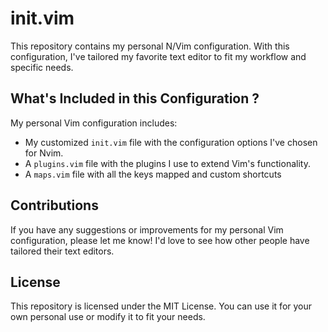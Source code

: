 # init.vim

This repository contains my personal N/Vim configuration. With this configuration, I've tailored my favorite text editor to fit my workflow and specific needs.

## What's Included in this Configuration ?

My personal Vim configuration includes:

* My customized `init.vim` file with the configuration options I've chosen for Nvim.
* A `plugins.vim` file with the plugins I use to extend Vim's functionality.
* A `maps.vim` file with all the keys mapped and custom shortcuts
<!--* A README.md file that explains how to install and use my personal Vim configuration.-->

## Contributions

If you have any suggestions or improvements for my personal Vim configuration, please let me know! I'd love to see how other people have tailored their text editors.

## License

This repository is licensed under the MIT License. You can use it for your own personal use or modify it to fit your needs.
